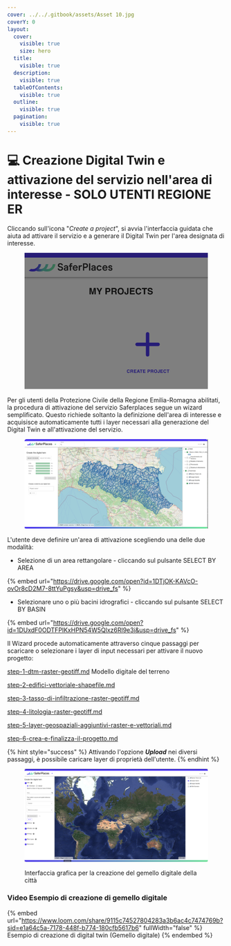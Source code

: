 ```yaml
---
cover: ../../.gitbook/assets/Asset 10.jpg
coverY: 0
layout:
  cover:
    visible: true
    size: hero
  title:
    visible: true
  description:
    visible: true
  tableOfContents:
    visible: true
  outline:
    visible: true
  pagination:
    visible: true
---
```


# 💻 Creazione Digital Twin e attivazione del servizio nell'area di interesse - SOLO UTENTI REGIONE ER

Cliccando sull'icona "_Create a project_", si avvia l'interfaccia guidata che aiuta ad attivare il servizio e a generare il Digital Twin per l'area designata di interesse.

<figure><img src="../../.gitbook/assets/Screenshot 2024-10-09 at 23.33.07.png" alt=""><figcaption></figcaption></figure>

Per gli utenti della Protezione Civile della Regione Emilia-Romagna abilitati, la procedura di attivazione del servizio Saferplaces segue un wizard semplificato. Questo richiede soltanto la definizione dell'area di interesse e acquisisce automaticamente tutti i layer necessari alla generazione del Digital Twin e all'attivazione del servizio.

<figure><img src="../../.gitbook/assets/RER_attivazione.png" alt=""><figcaption></figcaption></figure>

L'utente deve definire un'area di attivazione scegliendo una delle due modalità:

* Selezione di un area rettangolare - cliccando sul pulsante SELECT BY AREA

{% embed url="https://drive.google.com/open?id=1DTjOK-KAVcO-ovOr8cD2M7-8ttYuPgsy&usp=drive_fs" %}

* Selezionare uno o più bacini idrografici - cliccando sul pulsante SELECT BY BASIN



{% embed url="https://drive.google.com/open?id=1DUxdF0ODTFPlKxHPN54W5Qlxz6Rl9e3i&usp=drive_fs" %}

Il Wizard procede automaticamente attraverso cinque passaggi per scaricare o selezionare i layer di input necessari per attivare il nuovo progetto:



[step-1-dtm-raster-geotiff.md](step-1-dtm-raster-geotiff.md "mention") Modello digitale del terreno&#x20;

[step-2-edifici-vettoriale-shapefile.md](step-2-edifici-vettoriale-shapefile.md "mention")&#x20;

[step-3-tasso-di-infiltrazione-raster-geotiff.md](step-3-tasso-di-infiltrazione-raster-geotiff.md "mention")

[step-4-litologia-raster-geotiff.md](step-4-litologia-raster-geotiff.md "mention")

[step-5-layer-geospaziali-aggiuntivi-raster-e-vettoriali.md](step-5-layer-geospaziali-aggiuntivi-raster-e-vettoriali.md "mention")

[step-6-crea-e-finalizza-il-progetto.md](step-6-crea-e-finalizza-il-progetto.md "mention")

{% hint style="success" %}
Attivando l'opzione _**Upload**_ nei diversi passaggi, è possibile caricare layer di proprietà dell'utente.
{% endhint %}



&#x20;

<figure><img src="../../.gitbook/assets/Screenshot 2024-10-09 at 23.42.50.png" alt=""><figcaption><p>Interfaccia grafica per la creazione del gemello digitale della città</p></figcaption></figure>

### Video Esempio di creazione di gemello digitale&#x20;

{% embed url="https://www.loom.com/share/9115c74527804283a3b6ac4c7474769b?sid=e1a64c5a-7178-448f-b774-180cfb5617b6" fullWidth="false" %}
Esempio di creazione di digital twin (Gemello digitale)
{% endembed %}
